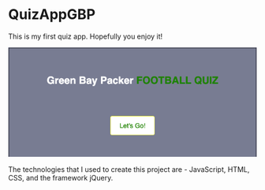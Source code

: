 # QuizAppGBP
This is my first quiz app. Hopefully you enjoy it!

<img src='https://github.com/AJStolp/Gist-Photos/blob/master/QuizAPPFinal.png' alt='cover image of quiz'>

The technologies that I used to create this project are - JavaScript, HTML, CSS, and the framework jQuery. 
